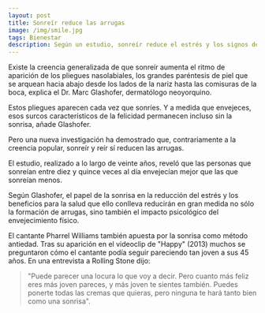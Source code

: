```yaml
---
layout: post
title: Sonreír reduce las arrugas
image: /img/smile.jpg
tags: Bienestar
description: Según un estudio, sonreír reduce el estrés y los signos del envejecimiento.
---
```


Existe la creencia generalizada de que sonreír aumenta el ritmo de aparición de los pliegues nasolabiales, los grandes paréntesis de piel que se arquean hacia abajo desde los lados de la nariz hasta las comisuras de la boca, explica el Dr. Marc Glashofer, dermatólogo neoyorquino.

Estos pliegues aparecen cada vez que sonríes. Y a medida que envejeces, esos surcos característicos de la felicidad permanecen incluso sin la sonrisa, añade Glashofer.

Pero una nueva investigación ha demostrado que, contrariamente a la creencia popular, sonreír y reír sí reducen las arrugas.

El estudio, realizado a lo largo de veinte años, reveló que las personas que sonreían entre diez y quince veces al día envejecían mejor que las que sonreían menos.

Según Glashofer, el papel de la sonrisa en la reducción del estrés y los beneficios para la salud que ello conlleva reducirán en gran medida no sólo la formación de arrugas, sino también el impacto psicológico del envejecimiento físico.

El cantante Pharrel Williams también apuesta por la sonrisa como método antiedad. Tras su aparición en el videoclip de "Happy" (2013) muchos se preguntaron cómo el cantante podía seguir pareciendo tan joven a sus 45 años. En una entrevista a Rolling Stone dijo:

> "Puede parecer una locura lo que voy a decir. Pero cuanto más feliz eres más joven pareces, y más joven te sientes también. Puedes ponerte todas las cremas que quieras, pero ninguna te hará tanto bien como una sonrisa".